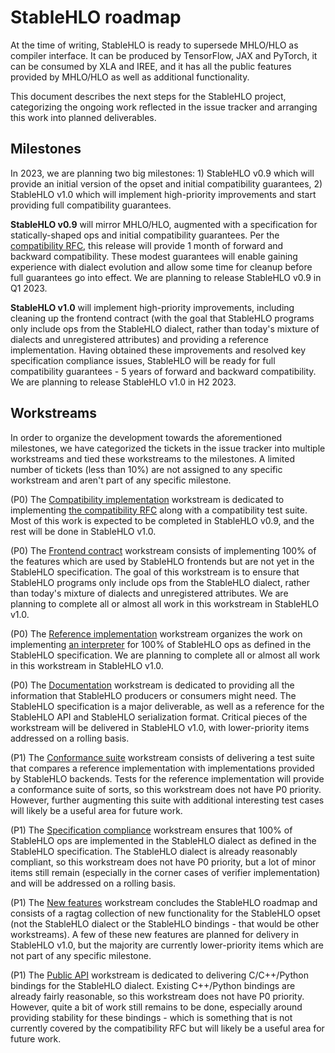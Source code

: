 # StableHLO roadmap

At the time of writing, StableHLO is ready to supersede MHLO/HLO as compiler
interface. It can be produced by TensorFlow, JAX and PyTorch, it can be consumed
by XLA and IREE, and it has all the public features provided by MHLO/HLO
as well as additional functionality.

This document describes the next steps for the StableHLO project, categorizing
the ongoing work reflected in the issue tracker and arranging this work into
planned deliverables.

## Milestones

In 2023, we are planning two big milestones: 1) StableHLO v0.9 which will
provide an initial version of the opset and initial compatibility
guarantees, 2) StableHLO v1.0 which will implement high-priority improvements
and start providing full compatibility guarantees.

**StableHLO v0.9** will mirror MHLO/HLO, augmented with a specification for
statically-shaped ops and initial compatibility guarantees. Per the
[compatibility RFC](https://github.com/openxla/stablehlo/blob/main/rfcs/20220912-compatibility.md),
this release will provide 1 month of forward and backward compatibility. These
modest guarantees will enable gaining experience with dialect evolution and
allow some time for cleanup before full guarantees go into effect. We are
planning to release StableHLO v0.9 in Q1 2023.

**StableHLO v1.0** will implement high-priority improvements, including
cleaning up the frontend contract (with the goal that StableHLO programs only
include ops from the StableHLO dialect, rather than today's mixture of dialects
and unregistered attributes) and providing a reference implementation. Having
obtained these improvements and resolved key specification compliance issues,
StableHLO will be ready for full compatibility guarantees - 5 years of forward
and backward compatibility. We are planning to release StableHLO v1.0 in
H2 2023.

## Workstreams

In order to organize the development towards the aforementioned milestones,
we have categorized the tickets in the issue tracker into multiple workstreams
and tied these workstreams to the milestones. A limited number of tickets
(less than 10%) are not assigned to any specific workstream and aren't part of
any specific milestone.

(P0) The
[Compatibility implementation](https://github.com/orgs/openxla/projects/4)
workstream is dedicated to implementing
[the compatibility RFC](https://github.com/openxla/stablehlo/blob/main/rfcs/20220912-compatibility.md)
along with a compatibility test suite. Most of this work is expected to be
completed in StableHLO v0.9, and the rest will be done in StableHLO v1.0.

(P0) The
[Frontend contract](https://github.com/orgs/openxla/projects/6) workstream
consists of implementing 100% of the features which are used by StableHLO
frontends but are not yet in the StableHLO specification. The goal of this
workstream is to ensure that StableHLO programs only include ops from the
StableHLO dialect, rather than today's mixture of dialects and unregistered
attributes. We are planning to complete all or almost all work in this
workstream in StableHLO v1.0.

(P0) The
[Reference implementation](https://github.com/orgs/openxla/projects/7)
workstream organizes the work on implementing
[an interpreter](https://github.com/openxla/stablehlo/blob/main/docs/reference.md)
for 100% of StableHLO ops as defined in the StableHLO specification. We are
planning to complete all or almost all work in this workstream in
StableHLO v1.0.

(P0) The [Documentation](https://github.com/orgs/openxla/projects/12) workstream
is dedicated to providing all the information that StableHLO producers or
consumers might need. The StableHLO specification is a major deliverable, as
well as a reference for the StableHLO API and StableHLO serialization format.
Critical pieces of the workstream will be delivered in StableHLO v1.0, with lower-priority items addressed on a rolling basis.

(P1) The [Conformance suite](https://github.com/orgs/openxla/projects/8)
workstream consists of delivering a test suite that compares a reference
implementation with implementations provided by StableHLO backends. Tests for
the reference implementation will provide a conformance suite of sorts, so this
workstream does not have P0 priority. However, further augmenting this suite
with additional interesting test cases will likely be a useful area for future
work.

(P1) The
[Specification compliance](https://github.com/orgs/openxla/projects/9)
workstream ensures that 100% of StableHLO ops are implemented in the StableHLO
dialect as defined in the StableHLO specification. The StableHLO dialect is
already reasonably compliant, so this workstream does not have P0 priority,
but a lot of minor items still remain (especially in the corner cases of
verifier implementation) and will be addressed on a rolling basis.

(P1) The [New features](https://github.com/orgs/openxla/projects/10) workstream
concludes the StableHLO roadmap and consists of a ragtag collection of new
functionality for the StableHLO opset (not the StableHLO dialect or the
StableHLO bindings - that would be other workstreams). A few of these new
features are planned for delivery in StableHLO v1.0, but
the majority are currently lower-priority items which are not part of any
specific milestone.

(P1) The [Public API](https://github.com/orgs/openxla/projects/5) workstream is
dedicated to delivering C/C++/Python bindings for the StableHLO dialect.
Existing C++/Python bindings are already fairly reasonable, so this workstream
does not have P0 priority. However, quite a bit of work still remains to be
done, especially around providing stability for these bindings - which is
something that is not currently covered by the compatibility RFC but will
likely be a useful area for future work.
